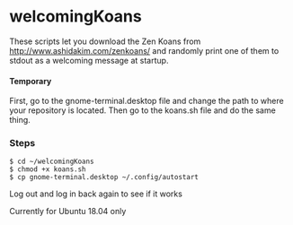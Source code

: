 # welcomingKoans
These scripts let you download the Zen Koans from http://www.ashidakim.com/zenkoans/
and randomly print one of them to stdout as a welcoming message at startup.


#### Temporary
First, go to the gnome-terminal.desktop file and change the path to where your repository is located. Then go to the koans.sh file and do the same thing.


### Steps 
```
$ cd ~/welcomingKoans
$ chmod +x koans.sh
$ cp gnome-terminal.desktop ~/.config/autostart
```

Log out and log in back again to see if it works


Currently for Ubuntu 18.04 only
